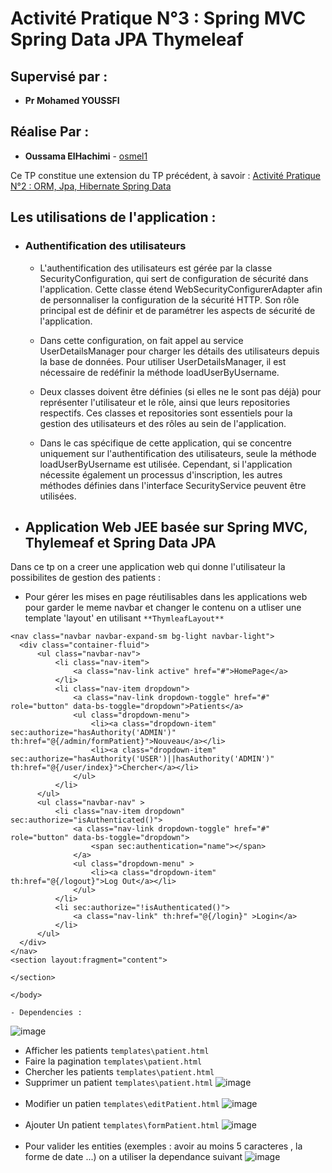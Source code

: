 # Activité Pratique N°3 : Spring MVC Spring Data JPA Thymeleaf
## Supervisé par :
* **Pr Mohamed YOUSSFI**
## Réalise Par : 
* **Oussama ElHachimi** - [osmel1](https://github.com/osmel1)
  
Ce TP constitue une extension du TP précédent, à savoir : [Activité Pratique N°2 : ORM, Jpa, Hibernate Spring Data](https://github.com/osmel1/tpSpring1)

## Les utilisations de l'application : 
- ### Authentification des utilisateurs
  - L'authentification des utilisateurs est gérée par la classe SecurityConfiguration, qui sert de configuration de sécurité dans l'application. Cette classe étend WebSecurityConfigurerAdapter afin de personnaliser la configuration de la sécurité HTTP. Son rôle principal est de définir et de paramétrer les aspects de sécurité de l'application.

  - Dans cette configuration, on fait appel au service UserDetailsManager pour charger les détails des utilisateurs depuis la base de données. Pour utiliser UserDetailsManager, il est nécessaire de redéfinir la méthode loadUserByUsername.

  - Deux classes doivent être définies (si elles ne le sont pas déjà) pour représenter l'utilisateur et le rôle, ainsi que leurs repositories respectifs. Ces classes et repositories sont essentiels pour la gestion des utilisateurs et des rôles au sein de l'application.

  - Dans le cas spécifique de cette application, qui se concentre uniquement sur l'authentification des utilisateurs, seule la méthode loadUserByUsername est utilisée. Cependant, si l'application nécessite également un processus d'inscription, les autres méthodes définies dans l'interface SecurityService peuvent être utilisées.
- ## Application Web JEE basée sur Spring MVC, Thylemeaf et Spring Data JPA
Dans ce tp on a creer une application web qui donne l'utilisateur la possibilites de gestion des patients : 
  
  - Pour gérer les mises en page réutilisables dans les applications web pour garder le meme navbar et changer le contenu on a utliser une template 'layout' en utilisant `**ThymleafLayout**`
  ```<body>
<nav class="navbar navbar-expand-sm bg-light navbar-light">
    <div class="container-fluid">
        <ul class="navbar-nav">
            <li class="nav-item">
                <a class="nav-link active" href="#">HomePage</a>
            </li>
            <li class="nav-item dropdown">
                <a class="nav-link dropdown-toggle" href="#" role="button" data-bs-toggle="dropdown">Patients</a>
                <ul class="dropdown-menu">
                    <li><a class="dropdown-item" sec:authorize="hasAuthority('ADMIN')" th:href="@{/admin/formPatient}">Nouveau</a></li>
                    <li><a class="dropdown-item" sec:authorize="hasAuthority('USER')||hasAuthority('ADMIN')" th:href="@{/user/index}">Chercher</a></li>
                </ul>
            </li>
        </ul>
        <ul class="navbar-nav" >
            <li class="nav-item dropdown" sec:authorize="isAuthenticated()">
                <a class="nav-link dropdown-toggle" href="#" role="button" data-bs-toggle="dropdown">
                    <span sec:authentication="name"></span>
                </a>
                <ul class="dropdown-menu" >
                    <li><a class="dropdown-item" th:href="@{/logout}">Log Out</a></li>
                </ul>
            </li>
            <li sec:authorize="!isAuthenticated()">
                <a class="nav-link" th:href="@{/login}" >Login</a>
            </li>
        </ul>
    </div>
</nav>
<section layout:fragment="content">

</section>

</body>
```
    - Dependencies :
  
  ![image](https://github.com/osmel1/tp_springbot_3/assets/110778429/f4579f3d-30ff-4b67-905d-d107a7735b6c)

  -  Afficher les patients `templates\patient.html`
  -  Faire la pagination `templates\patient.html`
  -  Chercher les patients `templates\patient.html`
  -  Supprimer un patient `templates\patient.html`
  ![image](https://github.com/osmel1/tp_springbot_3/assets/110778429/2fafeb33-e4ae-4c23-88aa-5a5939bbcd2f)
<br><br>
  -  Modifier un patien `templates\editPatient.html`
  ![image](https://github.com/osmel1/tp_springbot_3/assets/110778429/c712e775-2c6b-4376-a4fd-b44aec1330d6)
<br><br>
  -  Ajouter Un patient `templates\formPatient.html`
    ![image](https://github.com/osmel1/tp_springbot_3/assets/110778429/edf60356-cb8b-4146-8ddd-c412536f1520)
<br><br>
  - Pour valider les entities (exemples : avoir au moins 5 caracteres , la forme de date ...) on a utiliser  la dependance suivant
![image](https://github.com/osmel1/tp_springbot_3/assets/110778429/4deba0a6-cd24-40a2-a1f7-00c7746e768f)
